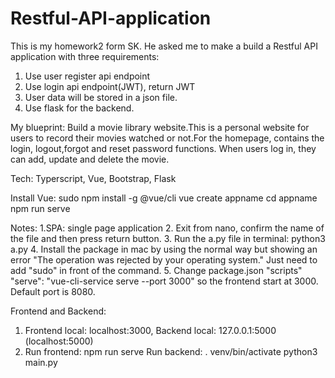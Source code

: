 # Restful-API-application

This is my homework2 form SK. He asked me to make a build a Restful API application with three requirements:
1. Use user register api endpoint
2. Use login api endpoint(JWT), return JWT
3. User data will be stored in a json file.
4. Use flask for the backend.

My blueprint:
Build a movie library website.This is a personal website for users to record their movies watched or not.For the homepage, contains the login, logout,forgot and reset password functions. When users log in, they can add, update and  delete the movie.

Tech:
Typerscript, Vue, Bootstrap, Flask

Install Vue:
sudo npm install -g @vue/cli
vue create appname
cd appname
npm run serve


Notes:
1.SPA: single page application
2. Exit from nano, confirm the name of the file and then press return button.
3. Run the a.py file in terminal: python3 a.py
4. Install the package in mac by using the normal way but showing an error "The operation was rejected by your operating system." Just need to add "sudo" in front of the command.
5. Change package.json "scripts" "serve": "vue-cli-service serve --port 3000" so the frontend start at 3000. Default port is 8080.


Frontend and Backend:
1. Frontend local: localhost:3000,
   Backend local: 127.0.0.1:5000 (localhost:5000)
2. Run frontend: npm run serve
   Run backend: . venv/bin/activate
                python3 main.py
